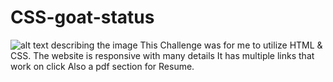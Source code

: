 # CSS-goat-status
![alt text describing the image](./assets/images/screen2.jpeg)
This Challenge was for me to utilize HTML & CSS.
The website is responsive with many details
It has multiple links that work on click
Also a pdf section for Resume.